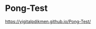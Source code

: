 # Pong-Test
<a href="https://yigitalpdikmen.github.io/Pong-Test/"> https://yigitalpdikmen.github.io/Pong-Test/  <a/>
